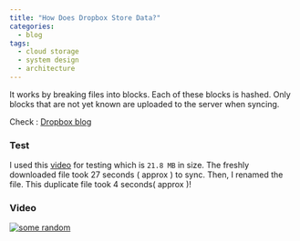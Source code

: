 ```yaml
---
title: "How Does Dropbox Store Data?"
categories:
  - blog
tags:
  - cloud storage
  - system design
  - architecture
---
```


It works by breaking files into blocks. Each of these blocks is hashed. Only blocks that are not yet known are uploaded to the server when syncing.

Check : [Dropbox blog](https://blogs.dropbox.com/dropbox/2011/07/changes-to-our-policies/)
### Test

I used this [video](https://www.youtube.com/watch?v=FBCmIFCpJBU) for testing which is `21.8 MB` in size.
The freshly downloaded file took 27 seconds ( approx ) to sync. Then, I renamed the file. This duplicate file took 4 seconds( approx )!

### Video

[![some random](https://img.youtube.com/vi/dDvfkiUxS-A/0.jpg)](https://www.youtube.com/watch?v=dDvfkiUxS-A)